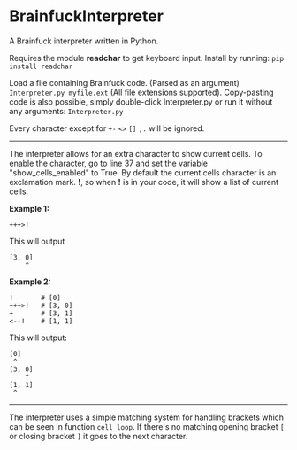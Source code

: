 # BrainfuckInterpreter
A Brainfuck interpreter written in Python.

Requires the module **readchar** to get keyboard input.
Install by running: `pip install readchar`

Load a file containing Brainfuck code. (Parsed as an argument) `Interpreter.py myfile.ext` (All file extensions supported).
Copy-pasting code is also possible, simply double-click Interpreter.py or run it without any arguments: `Interpreter.py`

Every character except for `+-` `<>` `[]` `,.` will be ignored.

----

The interpreter allows for an extra character to show current cells. To enable the character, go to line 37 and set the variable "show_cells_enabled" to True. By default the current cells character is an exclamation mark. **!**, so when **!** is in your code, it will show a list of current cells.  

**Example 1:**  
```
+++>!
```  
This will output
```
[3, 0]
    ^
```  

**Example 2:**  
```
!       # [0]
+++>!   # [3, 0]
+       # [3, 1]
<--!    # [1, 1]
```  
This will output:
```
[0]
 ^
[3, 0]
    ^
[1, 1]
 ^
```  

----

The interpreter uses a simple matching system for handling brackets which can be seen in function `cell_loop`. If there's no matching opening bracket `[` or closing bracket `]` it goes to the next character.
